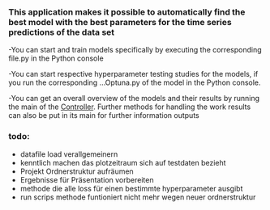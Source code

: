 ### This application makes it possible to automatically find the best model with the best parameters for the time series predictions of the data set

-You can start and train models specifically by executing the corresponding file.py in the Python console

-You can start respective hyperparameter testing studies for the models,
if you run the corresponding ...Optuna.py of the model in the Python console.

-You can get an overall overview of the models and their results by running the main of the [Controller](Hyperparameter_DB/optuna_db_controller.py).
Further methods for handling the work results can also be put in its main for further information outputs


### todo: 
- datafile load verallgemeinern
- kenntlich machen das plotzeitraum sich auf testdaten bezieht
- Projekt Ordnerstruktur aufräumen
- Ergebnisse für Präsentation vorbereiten 
- methode die alle loss für einen bestimmte hyperparameter ausgibt
- run scrips methode funtioniert nicht mehr wegen neuer ordnerstruktur
